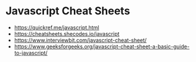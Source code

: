 # Javascript Cheat Sheets

- https://quickref.me/javascript.html
- https://cheatsheets.shecodes.io/javascript
- https://www.interviewbit.com/javascript-cheat-sheet/
- https://www.geeksforgeeks.org/javascript-cheat-sheet-a-basic-guide-to-javascript/
